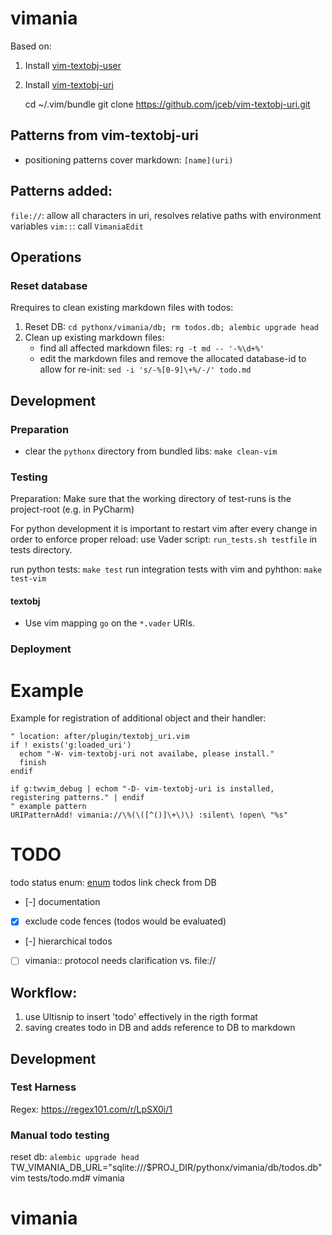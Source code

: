# vimania
Based on:

1. Install [vim-textobj-user](https://github.com/kana/vim-textobj-user)
2. Install [vim-textobj-uri](https://github.com/jceb/vim-textobj-uri)

   cd ~/.vim/bundle
   git clone https://github.com/jceb/vim-textobj-uri.git

## Patterns from vim-textobj-uri
- positioning patterns cover markdown: `[name](uri)`

## Patterns added:
`file://`: allow all characters in uri, resolves relative paths with environment variables
`vim::`: call `VimaniaEdit`

## Operations
### Reset database
Rrequires to clean existing markdown files with todos:   
1. Reset DB: `cd pythonx/vimania/db; rm todos.db; alembic upgrade head`
2. Clean up existing markdown files:
   - find all affected markdown files: `rg -t md -- '-%\d+%'`
   - edit the markdown files and remove the allocated database-id to allow for re-init: `sed -i 's/-%[0-9]\+%/-/' todo.md`

## Development
### Preparation
- clear the `pythonx` directory from bundled libs: `make clean-vim`

### Testing
Preparation: Make sure that the working directory of test-runs is the project-root (e.g. in PyCharm)  

For python development it is important to restart vim after every change in order to enforce proper reload: 
use Vader script: `run_tests.sh testfile` in tests directory.

run python tests: `make test`
run integration tests with vim and pyhthon: `make test-vim`

#### textobj
- Use vim mapping `go` on the `*.vader` URIs.


### Deployment

# Example
Example for registration of additional object and their handler:
```vim
" location: after/plugin/textobj_uri.vim
if ! exists('g:loaded_uri')
  echom "-W- vim-textobj-uri not availabe, please install."
  finish
endif

if g:twvim_debug | echom "-D- vim-textobj-uri is installed, registering patterns." | endif
" example pattern
URIPatternAdd! vimania://\%(\([^()]\+\)\) :silent\ !open\ "%s"
```


# TODO
todo status enum: [enum](https://stackoverflow.com/questions/5299267/how-to-create-enum-type-in-sqlite)
todos link check from DB

- [-] documentation
- [x] exclude code fences (todos would be evaluated)
- [-] hierarchical todos
- [ ] vimania:: protocol needs clarification vs. file://

## Workflow:
1. use Ultisnip to insert 'todo' effectively in the rigth format
2. saving creates todo in DB and adds reference to DB to markdown

## Development

### Test Harness
Regex: https://regex101.com/r/LpSX0i/1

### Manual todo testing
reset db: `alembic upgrade head`
TW_VIMANIA_DB_URL="sqlite:///$PROJ_DIR/pythonx/vimania/db/todos.db" vim tests/todo.md# vimania
# vimania

